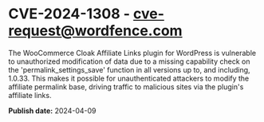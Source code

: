 # CVE-2024-1308 - cve-request@wordfence.com

The WooCommerce Cloak Affiliate Links plugin for WordPress is vulnerable to unauthorized modification of data due to a missing capability check on the 'permalink_settings_save' function in all versions up to, and including, 1.0.33. This makes it possible for unauthenticated attackers to modify the affiliate permalink base, driving traffic to malicious sites via the plugin's affiliate links.

**Publish date:** 2024-04-09
